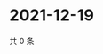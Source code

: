 # 2021-12-19

共 0 条

<!-- BEGIN WEIBO -->
<!-- 最后更新时间 Sun Dec 19 2021 22:13:02 GMT+0800 (China Standard Time) -->

<!-- END WEIBO -->
